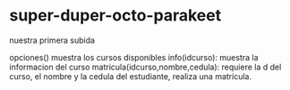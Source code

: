 # super-duper-octo-parakeet
nuestra primera subida

opciones() muestra los cursos disponibles
info(idcurso): muestra la informacion del curso
matricula(idcurso,nombre,cedula): requiere la d del curso, el nombre y la cedula del estudiante, realiza una matricula.
